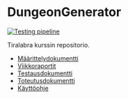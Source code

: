 # DungeonGenerator

[![Testing pipeline](https://github.com/JuhoSiitonen/DungeonGenerator/actions/workflows/run_tests.yml/badge.svg)](https://github.com/JuhoSiitonen/DungeonGenerator/actions/workflows/run_tests.yml)

Tiralabra kurssin repositorio.

- [Määrittelydokumentti](https://github.com/JuhoSiitonen/DungeonGenerator/blob/main/docs/m%C3%A4%C3%A4rittelydokumentti.md)
- [Viikkoraportit](https://github.com/JuhoSiitonen/DungeonGenerator/tree/main/docs/Viikkoraportit)
- [Testausdokumentti](https://github.com/JuhoSiitonen/DungeonGenerator/blob/main/docs/testausdokumentti.md)
- [Toteutusdokumentti](https://github.com/JuhoSiitonen/DungeonGenerator/blob/main/docs/toteutusdokumentti.md)
- [Käyttöohje](https://github.com/JuhoSiitonen/DungeonGenerator/blob/main/docs/k%C3%A4ytt%C3%B6ohje.md)